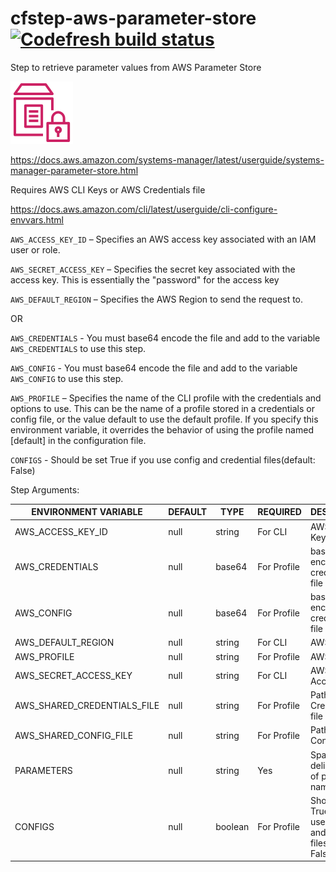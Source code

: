 # cfstep-aws-parameter-store [![Codefresh build status]( https://g.codefresh.io/api/badges/pipeline/codefresh-inc/steps%2Faws-get-parameter?branch=master&key=eyJhbGciOiJIUzI1NiJ9.NTY3MmQ4ZGViNjcyNGI2ZTM1OWFkZjYy.AN2wExsAsq7FseTbVxxWls8muNx_bBUnQWQVS8IgDTI&type=cf-1)]( https://g.codefresh.io/pipelines/aws-get-parameter/builds?repoOwner=codefresh-contrib&repoName=cfstep-aws-parameter-store&serviceName=codefresh-contrib%2Fcfstep-aws-parameter-store&filter=trigger:build~Build;branch:master;pipeline:5db7058d0c7c5af50b1de706~aws-get-parameter)
Step to retrieve parameter values from AWS Parameter Store

<img src="icon.svg" width="100" height="100">

https://docs.aws.amazon.com/systems-manager/latest/userguide/systems-manager-parameter-store.html

Requires AWS CLI Keys or AWS Credentials file

https://docs.aws.amazon.com/cli/latest/userguide/cli-configure-envvars.html

`AWS_ACCESS_KEY_ID` – Specifies an AWS access key associated with an IAM user or role.

`AWS_SECRET_ACCESS_KEY` – Specifies the secret key associated with the access key. This is essentially the "password" for the access key

`AWS_DEFAULT_REGION` – Specifies the AWS Region to send the request to.

OR

`AWS_CREDENTIALS` - You must base64 encode the file and add to the variable `AWS_CREDENTIALS` to use this step.

`AWS_CONFIG` - You must base64 encode the file and add to the variable `AWS_CONFIG` to use this step.

`AWS_PROFILE` – Specifies the name of the CLI profile with the credentials and options to use. This can be the name of a profile stored in a credentials or config file, or the value default to use the default profile. If you specify this environment variable, it overrides the behavior of using the profile named [default] in the configuration file.

`CONFIGS` - Should be set True if you use config and credential files(default: False)

Step Arguments:

| ENVIRONMENT VARIABLE | DEFAULT | TYPE | REQUIRED | DESCRIPTION |
|----------------------------|----------|---------|----------|---------------------------------------------------------------------------------------------------------------------------------|
| AWS_ACCESS_KEY_ID | null | string | For CLI | AWS Access Key |
| AWS_CREDENTIALS | null | base64 | For Profile | base64 encoded credentials file |
| AWS_CONFIG | null | base64 | For Profile | base64 encoded credentials file |
| AWS_DEFAULT_REGION | null | string | For CLI | AWS Region |
| AWS_PROFILE | null | string | For Profile | AWS Profile |
| AWS_SECRET_ACCESS_KEY | null | string | For CLI | AWS Secret Access Key |
| AWS_SHARED_CREDENTIALS_FILE | null | string | For Profile | Path to AWS Credentials file |
| AWS_SHARED_CONFIG_FILE | null | string | For Profile | Path to AWS Config file |
| PARAMETERS | null | string | Yes | Space delimited list of parameter names |
| CONFIGS | null | boolean | For Profile | Should be set True if you use config and credential files(default: False) |
